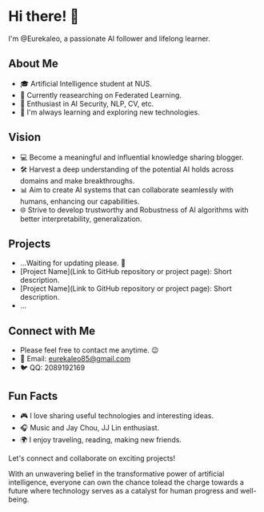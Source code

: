 # Hi there! 👋

I'm @Eurekaleo, a passionate AI follower and lifelong learner.

## About Me

- 🎓 Artificial Intelligence student at NUS.
- 💼 Currently reasearching on Federated Learning.
- 🚀 Enthusiast in AI Security, NLP, CV, etc.
- 🌱 I'm always learning and exploring new technologies.

## Vision

- 💻 Become a meaningful and influential knowledge sharing blogger.
- 🛠️ Harvest a deep understanding of the potential AI holds across domains and make breakthroughs.
- 📊 Aim to create AI systems that can collaborate seamlessly with humans, enhancing our capabilities.
- 🌐 Strive to develop trustworthy and Robustness of AI algorithms with better interpretability, generalization.

## Projects

- ...Waiting for updating please. 🤪
- [Project Name](Link to GitHub repository or project page): Short description.
- [Project Name](Link to GitHub repository or project page): Short description.
- ...

## Connect with Me

- Please feel free to contact me anytime. 😉
- 📧 Email: eurekaleo85@gmail.com
- 🐦 QQ: 2089192169

## Fun Facts

- 🎮 I love sharing useful technologies and interesting ideas.
- 🎧 Music and Jay Chou, JJ Lin enthusiast.
- 🌍 I enjoy traveling, reading, making new friends.

Let's connect and collaborate on exciting projects!

With an unwavering belief in the transformative power of artificial intelligence, 
everyone can own the chance tolead the charge towards a future where technology serves as a catalyst for human progress and well-being.

<!---
Eurekaleo/Eurekaleo is a ✨ special ✨ repository because its `README.md` (this file) appears on your GitHub profile.
You can click the Preview link to take a look at your changes.
--->
